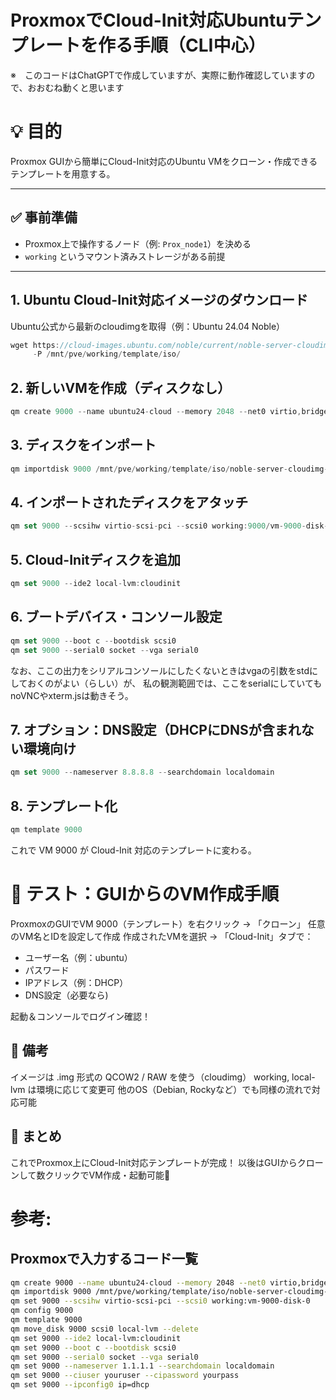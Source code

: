 # ProxmoxでCloud-Init対応Ubuntuテンプレートを作る手順（CLI中心）
※　このコードはChatGPTで作成していますが、実際に動作確認していますので、おおむね動くと思います

# 💡 目的

Proxmox GUIから簡単にCloud-Init対応のUbuntu VMをクローン・作成できるテンプレートを用意する。

---

## ✅ 事前準備

- Proxmox上で操作するノード（例: `Prox_node1`）を決める
- `working` というマウント済みストレージがある前提

---

## 1. Ubuntu Cloud-Init対応イメージのダウンロード

Ubuntu公式から最新のcloudimgを取得（例：Ubuntu 24.04 Noble）

```jsx
wget https://cloud-images.ubuntu.com/noble/current/noble-server-cloudimg-amd64.img \\
     -P /mnt/pve/working/template/iso/
```

## 2. 新しいVMを作成（ディスクなし）

```jsx
qm create 9000 --name ubuntu24-cloud --memory 2048 --net0 virtio,bridge=vmbr0
```

## 3. ディスクをインポート

```jsx
qm importdisk 9000 /mnt/pve/working/template/iso/noble-server-cloudimg-amd64.img working
```

## 4. インポートされたディスクをアタッチ

```jsx
qm set 9000 --scsihw virtio-scsi-pci --scsi0 working:9000/vm-9000-disk-0.raw
```

## 5. Cloud-Initディスクを追加

```jsx
qm set 9000 --ide2 local-lvm:cloudinit
```

## 6. ブートデバイス・コンソール設定

```jsx
qm set 9000 --boot c --bootdisk scsi0
qm set 9000 --serial0 socket --vga serial0
```

なお、ここの出力をシリアルコンソールにしたくないときはvgaの引数をstdにしておくのがよい（らしい）が、
私の観測範囲では、ここをserialにしていてもnoVNCやxterm.jsは動きそう。

## 7. オプション：DNS設定（DHCPにDNSが含まれない環境向け

```jsx
qm set 9000 --nameserver 8.8.8.8 --searchdomain localdomain
```

## 8. テンプレート化

```jsx
qm template 9000
```

これで VM 9000 が Cloud-Init 対応のテンプレートに変わる。

# 🧪 テスト：GUIからのVM作成手順

ProxmoxのGUIでVM 9000（テンプレート）を右クリック → 「クローン」
任意のVM名とIDを設定して作成
作成されたVMを選択 → 「Cloud-Init」タブで：

- ユーザー名（例：ubuntu）
- パスワード
- IPアドレス（例：DHCP）
- DNS設定（必要なら)

起動＆コンソールでログイン確認！

## 📝 備考

イメージは .img 形式の QCOW2 / RAW を使う（cloudimg）
working, local-lvm は環境に応じて変更可
他のOS（Debian, Rockyなど）でも同様の流れで対応可能

## 🎉 まとめ
これでProxmox上にCloud-Init対応テンプレートが完成！
以後はGUIからクローンして数クリックでVM作成・起動可能🎊

# 参考:

## Proxmoxで入力するコード一覧

```bash
qm create 9000 --name ubuntu24-cloud --memory 2048 --net0 virtio,bridge=vmbr0
qm importdisk 9000 /mnt/pve/working/template/iso/noble-server-cloudimg-amd64.img working
qm set 9000 --scsihw virtio-scsi-pci --scsi0 working:vm-9000-disk-0
qm config 9000
qm template 9000
qm move_disk 9000 scsi0 local-lvm --delete
qm set 9000 --ide2 local-lvm:cloudinit
qm set 9000 --boot c --bootdisk scsi0
qm set 9000 --serial0 socket --vga serial0
qm set 9000 --nameserver 1.1.1.1 --searchdomain localdomain
qm set 9000 --ciuser youruser --cipassword yourpass
qm set 9000 --ipconfig0 ip=dhcp
```
